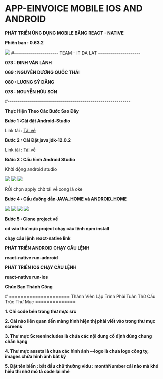 # APP-EINVOICE MOBILE IOS AND ANDROID
<p><b>PHÁT TRIỂN ỨNG DỤNG MOBILE BĂNG REACT - NATIVE</b></p>
<p><b>Phiên bạn : 0.63.2</b></p>
<img src="https://ameinvoice.vn/wp-content/uploads/2020/04/logo-am-e-invoice-update.png"/>
#---------------------- TEAM - IT DA LAT ---------------------
<p><b> 073 : ĐINH VĂN LÀNH  </b></p> 
<p><b> 069 : NGUYỄN DƯƠNG QUỐC THÁI  </b></p> 
<p><b> 080 : LƯƠNG SỸ ĐẰNG  </b></p> 
<p><b> 078 : NGUYỄN HỮU SƠN  </b></p> 
#-------------------------------------------------------------
<p><b> Thực Hiện Theo Các Bước Sao Đây </b></p> 
<p><b>Bước 1 :Cài đặt Android-Studio  </b></p> 
<p> Link tải : <a href="https://developer.android.com/studio/index.html"> Tải về </a>  </p>
<p><b>Bước 2 : Cài Đặt java jdk-12.0.2 </b></p> 
<p> Link tải : <a href="https://www.filehorse.com/download-java-development-kit-64/41881/"> Tải về </a></p>
<p><b> Bước 3 : Cấu hình Android Studio </b></p> 
<p>Khởi động android studio</p>
<img src="https://github.com/thangnq37/AM-Einvoice-Mobile/blob/073_VAN_LANH/src/assets/doc/config_android.png"/>
<img src="https://github.com/thangnq37/AM-Einvoice-Mobile/blob/073_VAN_LANH/src/assets/doc/config_android2.png"/>
<img src="https://github.com/thangnq37/AM-Einvoice-Mobile/blob/073_VAN_LANH/src/assets/doc/config_android3.png"/>
<p> RỒi chọn apply chờ tải về xong là oke </b></p>
<p><b> Bước 4 : Cấu đường dẫn JAVA_HOME và ANDROID_HOME </b></p> 
<img src="https://github.com/thangnq37/AM-Einvoice-Mobile/blob/073_VAN_LANH/src/assets/doc/config_android4.png"/>
<img src="https://github.com/thangnq37/AM-Einvoice-Mobile/blob/073_VAN_LANH/src/assets/doc/config_android6.png"/>
<img src="https://github.com/thangnq37/AM-Einvoice-Mobile/blob/073_VAN_LANH/src/assets/doc/config_android7.png"/>
<img src="https://github.com/thangnq37/AM-Einvoice-Mobile/blob/073_VAN_LANH/src/assets/doc/config_android8.png"/>
<p><b> Bước 5 : Clone project về </b></p> 
<p><b> cd  vào thư mực project chạy câu lệnh npm install</b> </p>
<p><b> chạy câu lệnh react-native link</b></p>
<p><b>PHÁT TRIỂN ANDROID CHẠY CÂU LỆNH</b></p>
<p><b> react-native run-adnroid </b></p>
<p><b>PHÁT TRIỂN IOS CHẠY CÂU LỆNH</b></p>
<p><b> react-native run-ios </b></p>
<p><b> Chúc Bạn Thành Công </b></p>
# ===================== Thành Viên Lập Trình Phải Tuân Thử Cấu Trúc Thư Mục ==============
<p><b> 1. Chỉ code bên trong thư mực src  </b></p> 
<p><b> 2. Cái nào liên quan đến màng hình hiện thị phải viết vào trong thư mục screens  </b></p> 
<p><b> 3. Thư mực ScreenIncludes là chứa các nội dung cố định dùng chung chẳn hạng </b></p> 
<p><b> 4. Thư mực assets là chưa các hình ảnh --logo là chưa logo công ty, images chứa hình ảnh bất kỳ  </b></p> 
<p><b> 5. Đặt tên biến : bắt đầu chữ thường vidu : monthNumber cái nào mà khó hiểu thì nhớ mô tả code lại nhé  </b></p> 




                     
                  
